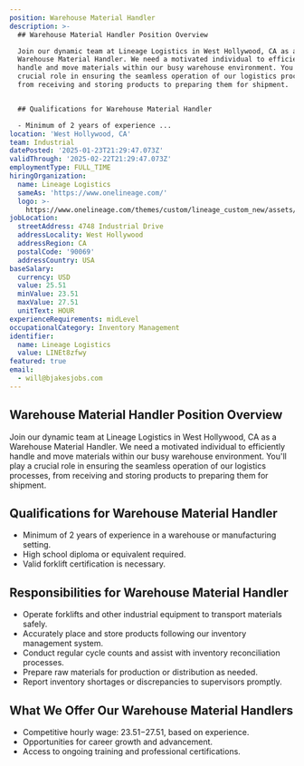 ```yaml
---
position: Warehouse Material Handler
description: >-
  ## Warehouse Material Handler Position Overview

  Join our dynamic team at Lineage Logistics in West Hollywood, CA as a
  Warehouse Material Handler. We need a motivated individual to efficiently
  handle and move materials within our busy warehouse environment. You'll play a
  crucial role in ensuring the seamless operation of our logistics processes,
  from receiving and storing products to preparing them for shipment.


  ## Qualifications for Warehouse Material Handler

  - Minimum of 2 years of experience ...
location: 'West Hollywood, CA'
team: Industrial
datePosted: '2025-01-23T21:29:47.073Z'
validThrough: '2025-02-22T21:29:47.073Z'
employmentType: FULL_TIME
hiringOrganization:
  name: Lineage Logistics
  sameAs: 'https://www.onelineage.com/'
  logo: >-
    https://www.onelineage.com/themes/custom/lineage_custom_new/assets/lineage_logo.svg
jobLocation:
  streetAddress: 4748 Industrial Drive
  addressLocality: West Hollywood
  addressRegion: CA
  postalCode: '90069'
  addressCountry: USA
baseSalary:
  currency: USD
  value: 25.51
  minValue: 23.51
  maxValue: 27.51
  unitText: HOUR
experienceRequirements: midLevel
occupationalCategory: Inventory Management
identifier:
  name: Lineage Logistics
  value: LINEt8zfwy
featured: true
email:
  - will@bjakesjobs.com
---
```




## Warehouse Material Handler Position Overview
Join our dynamic team at Lineage Logistics in West Hollywood, CA as a Warehouse Material Handler. We need a motivated individual to efficiently handle and move materials within our busy warehouse environment. You'll play a crucial role in ensuring the seamless operation of our logistics processes, from receiving and storing products to preparing them for shipment.

## Qualifications for Warehouse Material Handler
- Minimum of 2 years of experience in a warehouse or manufacturing setting.
- High school diploma or equivalent required.
- Valid forklift certification is necessary.

## Responsibilities for Warehouse Material Handler
- Operate forklifts and other industrial equipment to transport materials safely.
- Accurately place and store products following our inventory management system.
- Conduct regular cycle counts and assist with inventory reconciliation processes.
- Prepare raw materials for production or distribution as needed.
- Report inventory shortages or discrepancies to supervisors promptly.

## What We Offer Our Warehouse Material Handlers
- Competitive hourly wage: $23.51-$27.51, based on experience.
- Opportunities for career growth and advancement.
- Access to ongoing training and professional certifications.